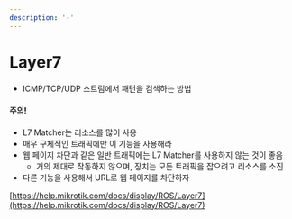 ```yaml
---
description: '-'
---
```


# Layer7



* ICMP/TCP/UDP 스트림에서 패턴을 검색하는 방법&#x20;

#### 주의!

* L7 Matcher는 리소스를 많이 사용&#x20;
* 매우 구체적인 트래픽에만 이 기능을 사용해라&#x20;
* 웹 페이지 차단과 같은 일반 트래픽에는 L7 Matcher를 사용하지 않는 것이 좋음&#x20;
  * 거의 제대로 작동하지 않으며, 장치는 모든 트래픽을 잡으려고 리소스를 소진&#x20;
* 다른 기능을 사용해서 URL로 웹 페이지를 차단하자&#x20;









[https://help.mikrotik.com/docs/display/ROS/Layer7](https://help.mikrotik.com/docs/display/ROS/Layer7)
